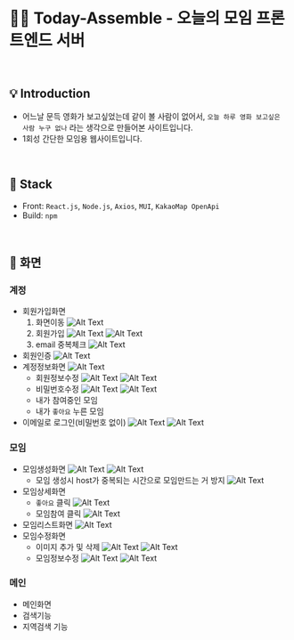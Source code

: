 # 🙋‍♂️ Today-Assemble - 오늘의 모임 프론트엔드 서버

<br>

## 💡 Introduction

- 어느날 문득 영화가 보고싶었는데 같이 볼 사람이 없어서, `오늘 하루 영화 보고싶은 사람 누구 없나` 라는 생각으로 만들어본 사이트입니다.
- 1회성 간단한 모임용 웹사이트입니다.

<br>

## 🔖 Stack
- Front: `React.js`, `Node.js`, `Axios`, `MUI`, `KakaoMap OpenApi`
- Build: `npm`


<br>

## 🔖 화면

### 계정
- 회원가입화면
  1. 화면이동
    ![Alt Text](./image_folder_OnlyGitReadme/Accounts1_1.gif)
  2. 회원가입
    ![Alt Text](./image_folder_OnlyGitReadme/Accounts1_2_1.gif)
    ![Alt Text](./image_folder_OnlyGitReadme/Accounts1_2_2.gif)
  3. email 중복체크
    ![Alt Text](./image_folder_OnlyGitReadme/Accounts1_3.gif)
- 회원인증
  ![Alt Text](./image_folder_OnlyGitReadme/Accounts2_1.gif)
- 계정정보화면
  ![Alt Text](./image_folder_OnlyGitReadme/Accounts3.gif)
  - 회원정보수정
    ![Alt Text](./image_folder_OnlyGitReadme/Accounts3_1_1.gif)
    ![Alt Text](./image_folder_OnlyGitReadme/Accounts3_1_2.gif)
  - 비밀번호수정
    ![Alt Text](./image_folder_OnlyGitReadme/Accounts3_2_1.gif)
    ![Alt Text](./image_folder_OnlyGitReadme/Accounts3_2_2.gif)
  - 내가 참여중인 모임
  - 내가 `좋아요` 누른 모임
- 이메일로 로그인(비밀번호 없이)
  ![Alt Text](./image_folder_OnlyGitReadme/Accounts4_1.gif)
  ![Alt Text](./image_folder_OnlyGitReadme/Accounts4_2.gif)



### 모임
- 모임생성화면
  ![Alt Text](./image_folder_OnlyGitReadme/Events1_1.gif)
  ![Alt Text](./image_folder_OnlyGitReadme/Events1_2.gif)
  - 모임 생성시 host가 중복되는 시간으로 모임만드는 거 방지
    ![Alt Text](./image_folder_OnlyGitReadme/Events1_3.gif)
- 모임상세화면
  - `좋아요` 클릭
    ![Alt Text](./image_folder_OnlyGitReadme/Events2_1.gif)
  - 모임참여 클릭
    ![Alt Text](./image_folder_OnlyGitReadme/Events2_2.gif)
- 모임리스트화면
    ![Alt Text](./image_folder_OnlyGitReadme/Events3_1.gif)
- 모임수정화면
  - 이미지 추가 및 삭제
    ![Alt Text](./image_folder_OnlyGitReadme/Events4_1_1.gif)
    ![Alt Text](./image_folder_OnlyGitReadme/Events4_1_2.gif)
  - 모임정보수정
    ![Alt Text](./image_folder_OnlyGitReadme/Events4_2_1.gif)
    ![Alt Text](./image_folder_OnlyGitReadme/Events4_2_2.gif)

### 메인
- 메인화면
- 검색기능
- 지역검색 기능
